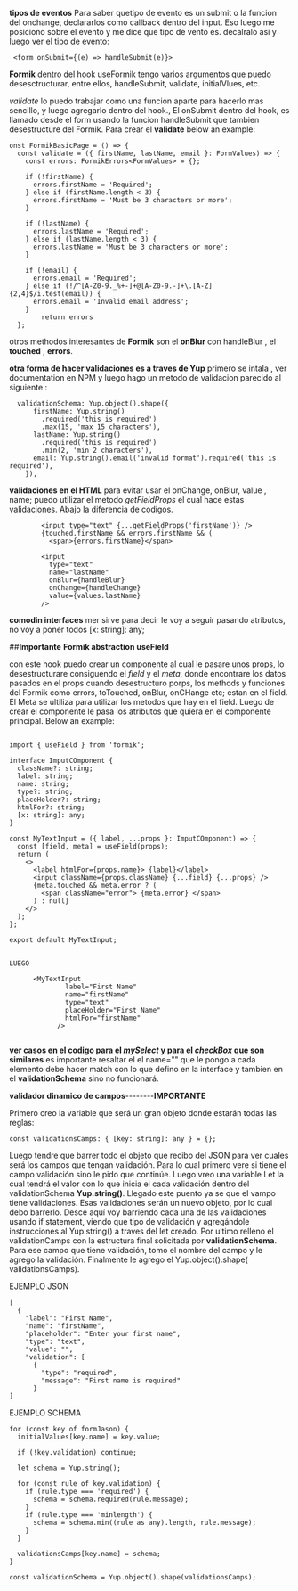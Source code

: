 **tipos de eventos**
Para saber quetipo de evento es un submit o la funcion del onchange, declararlos como callback dentro del input. Eso luego me posiciono sobre el evento y me dice que tipo de vento es.
decalralo asi y luego ver el tipo de evento:

```
 <form onSubmit={(e) => handleSubmit(e)}>

```

**Formik** dentro del hook useFormik tengo varios argumentos que puedo desesctructurar,
entre ellos, handleSubmit, validate, initialVlues, etc.

_validate_ lo puedo trabajar como una funcion aparte para hacerlo mas sencillo, y luego agregarlo dentro del hook., El onSubmit dentro del hook, es llamado desde el form usando la funcion handleSubmit que tambien desestructure del Formik.
Para crear el **validate** below an example:

```
onst FormikBasicPage = () => {
  const validate = ({ firstName, lastName, email }: FormValues) => {
    const errors: FormikErrors<FormValues> = {};

    if (!firstName) {
      errors.firstName = 'Required';
    } else if (firstName.length < 3) {
      errors.firstName = 'Must be 3 characters or more';
    }

    if (!lastName) {
      errors.lastName = 'Required';
    } else if (lastName.length < 3) {
      errors.lastName = 'Must be 3 characters or more';
    }

    if (!email) {
      errors.email = 'Required';
    } else if (!/^[A-Z0-9._%+-]+@[A-Z0-9.-]+\.[A-Z]{2,4}$/i.test(email)) {
      errors.email = 'Invalid email address';
    }
        return errors
  };
```

otros methodos interesantes de **Formik** son el **onBlur** con handleBlur , el **touched** , **errors**.

**otra forma de hacer validaciones es a traves de Yup** primero se intala , ver documentation en NPM y luego hago un metodo de validacion parecido al siguiente :

```
  validationSchema: Yup.object().shape({
      firstName: Yup.string()
        .required('this is required')
        .max(15, 'max 15 characters'),
      lastName: Yup.string()
        .required('this is required')
        .min(2, 'min 2 characters'),
      email: Yup.string().email('invalid format').required('this is required'),
    }),
```

**validaciones en el HTML** para evitar usar el onChange, onBlur, value , name; puedo utilizar el metodo _getFieldProps_ el cual hace estas validaciones. Abajo la diferencia de codigos.

```
        <input type="text" {...getFieldProps('firstName')} />
        {touched.firstName && errors.firstName && (
          <span>{errors.firstName}</span>

        <input
          type="text"
          name="lastName"
          onBlur={handleBlur}
          onChange={handleChange}
          value={values.lastName}
        />
```

**comodin interfaces** mer sirve para decir le voy a seguir pasando atributos, no voy a poner todos [x: string]: any;

##**Importante**
**Formik abstraction useField**

con este hook puedo crear un componente al cual le pasare unos props, lo desestructurare consiguendo el _field_ y el _meta_, donde encontrare los datos pasados en el props cuando desestructuro porps, los methods y funciones del Formik como errors, toTouched, onBlur, onCHange etc; estan en el field. El Meta se ultiliza para utilizar los metodos que hay en el field. Luego de crear el componente le pasa los atributos que quiera en el componente principal. Below an example:

```

import { useField } from 'formik';

interface ImputCOmponent {
  className?: string;
  label: string;
  name: string;
  type?: string;
  placeHolder?: string;
  htmlFor?: string;
  [x: string]: any;
}

const MyTextInput = ({ label, ...props }: ImputCOmponent) => {
  const [field, meta] = useField(props);
  return (
    <>
      <label htmlFor={props.name}> {label}</label>
      <input className={props.className} {...field} {...props} />
      {meta.touched && meta.error ? (
        <span className="error"> {meta.error} </span>
      ) : null}
    </>
  );
};

export default MyTextInput;


LUEGO

      <MyTextInput
              label="First Name"
              name="firstName"
              type="text"
              placeHolder="First Name"
              htmlFor="firstName"
            />


```

**ver casos en el codigo para el _mySelect_ y para el _checkBox_ que son similares** es importante resaltar el el name="" que le pongo a cada elemento debe hacer match con lo que defino en la interface y tambien en el **validationSchema** sino no funcionará.

**validador dinamico de campos**--------**IMPORTANTE**

Primero creo la variable que será un gran objeto donde estarán todas las reglas:

```
const validationsCamps: { [key: string]: any } = {};

```

Luego tendre que barrer todo el objeto que recibo del JSON para ver cuales será los campos que tengan validación. Para lo cual primero vere si tiene el campo validación sino le pido que continúe.
Luego vreo una variable Let la cual tendrá el valor con lo que inicia el cada validación dentro del validationSchema **Yup.string()**. Llegado este puento ya se que el vampo tiene validaciones. Esas validaciones serán un nuevo objeto, por lo cual debo barrerlo. Desce aquí voy barriendo cada una de las validaciones usando if statement, viendo que tipo de validación y agregándole instrucciones al Yup.string() a traves del let creado.
Por ultimo relleno el validationCamps con la estructura final solicitada por **validationSchema**. Para ese campo que tiene validación, tomo el nombre del campo y le agrego la validación.
Finalmente le agrego el Yup.object().shape( validationsCamps).

EJEMPLO JSON

```
[
  {
    "label": "First Name",
    "name": "firstName",
    "placeholder": "Enter your first name",
    "type": "text",
    "value": "",
    "validation": [
      {
        "type": "required",
        "message": "First name is required"
      }
]

```

EJEMPLO SCHEMA

```
for (const key of formJason) {
  initialValues[key.name] = key.value;

  if (!key.validation) continue;

  let schema = Yup.string();

  for (const rule of key.validation) {
    if (rule.type === 'required') {
      schema = schema.required(rule.message);
    }
    if (rule.type === 'minlength') {
      schema = schema.min((rule as any).length, rule.message);
    }
  }

  validationsCamps[key.name] = schema;
}

const validationSchema = Yup.object().shape(validationsCamps);
```
